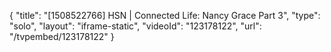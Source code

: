 {
    "title": "[1508522766] HSN | Connected Life:  Nancy Grace Part 3",
    "type": "solo",
    "layout": "iframe-static",
    "videoId": "123178122",
    "url": "\/tvpembed\/123178122"
}